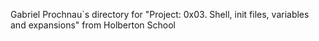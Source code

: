 Gabriel Prochnau`s directory for "Project: 0x03. Shell, init files, variables and expansions" from Holberton School